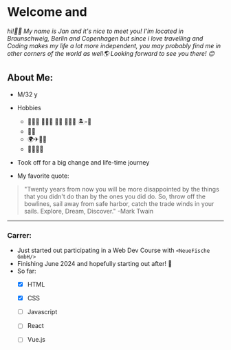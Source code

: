 # Welcome and
*hi!🙋‍♂️ My name is Jan and it's nice to meet you! I'im located in Braunschweig, Berlin and Copenhagen but since i love travelling and Coding makes my life a lot more independent, you may probably find me in other corners of the world as well🌎 Looking forward to see you there! 😊*

## About Me:
- M/32 y
- Hobbies
    -  🏊🏻‍♀️ 🏃🏻‍♂️ 🏂🏻 🏄🏻‍♂️ 🏝-🏐
    -  🎵🎸
    -  🌍✈🚂🥾
    -  🤝🏻👋🏻
-  Took off for a big change and life-time journey
      
-  My favorite quote:
  
> "Twenty years from now you will be more disappointed by the things that you didn't do than by the ones you did do. So, throw off the bowlines, sail away from safe harbor, catch the trade winds in your sails. Explore, Dream, Discover." -Mark Twain

___

### Carrer:

- Just started out participating in a Web Dev Course with `<NeueFische GmbH/>`
- Finishing June 2024 and hopefully starting out after! 🚀
- So far:
    - [x] HTML
    - [x] CSS
    - [ ] Javascript
    - [ ] React
    - [ ] Vue.js
  
 


